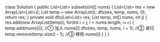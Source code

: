 class Solution {
    public List<List<Integer>> subsets(int[] nums) {
        List<List<Integer>> res = new ArrayList<List<Integer>>();
        List<Integer> temp = new ArrayList<Integer>();
        dfs(res, temp, nums, 0);
        return res;
    }
    private void dfs(List<List<Integer>> res, List<Integer> temp, int[] nums, int j) {
        res.add(new ArrayList<Integer>(temp));
        for(int i = j; i < nums.length; i++) {
            temp.add(nums[i]);  //① 加入 nums[i]
            dfs(res, temp, nums, i + 1);  //② 递归
            temp.remove(temp.size() - 1);  //③ 移除 nums[i]
        }
    }
}
